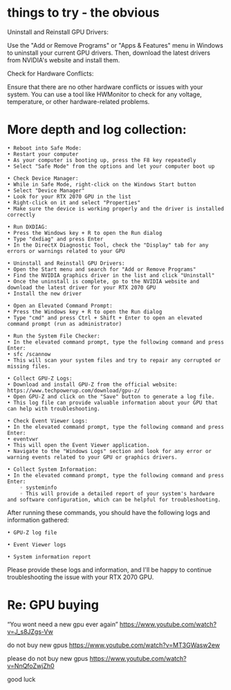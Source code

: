 things to try - the obvious
============================

Uninstall and Reinstall GPU Drivers:

Use the "Add or Remove Programs" or "Apps & Features" menu in Windows to uninstall your current GPU drivers.
Then, download the latest drivers from NVIDIA's website and install them.

Check for Hardware Conflicts:

Ensure that there are no other hardware conflicts or issues with your system. 
You can use a tool like HWMonitor to check for any voltage, temperature, or other hardware-related problems.

More depth and log collection:
==============================

    • Reboot into Safe Mode:
    • Restart your computer 
    • As your computer is booting up, press the F8 key repeatedly 
    • Select "Safe Mode" from the options and let your computer boot up 
    
    • Check Device Manager:
    • While in Safe Mode, right-click on the Windows Start button 
    • Select "Device Manager" 
    • Look for your RTX 2070 GPU in the list 
    • Right-click on it and select "Properties" 
    • Make sure the device is working properly and the driver is installed correctly 
    
    • Run DXDIAG:
    • Press the Windows key + R to open the Run dialog 
    • Type "dxdiag" and press Enter 
    • In the DirectX Diagnostic Tool, check the "Display" tab for any errors or warnings related to your GPU 
    
    • Uninstall and Reinstall GPU Drivers:
    • Open the Start menu and search for "Add or Remove Programs" 
    • Find the NVIDIA graphics driver in the list and click "Uninstall" 
    • Once the uninstall is complete, go to the NVIDIA website and download the latest driver for your RTX 2070 GPU 
    • Install the new driver 

    • Open an Elevated Command Prompt:
    • Press the Windows key + R to open the Run dialog 
    • Type "cmd" and press Ctrl + Shift + Enter to open an elevated command prompt (run as administrator) 

    • Run the System File Checker:
    • In the elevated command prompt, type the following command and press Enter: 
    • sfc /scannow
    • This will scan your system files and try to repair any corrupted or missing files. 
    
    • Collect GPU-Z Logs:
    • Download and install GPU-Z from the official website: https://www.techpowerup.com/download/gpu-z/ 
    • Open GPU-Z and click on the "Save" button to generate a log file. 
    • This log file can provide valuable information about your GPU that can help with troubleshooting.
    
    • Check Event Viewer Logs:
    • In the elevated command prompt, type the following command and press Enter: 
    • eventvwr
    • This will open the Event Viewer application. 
    • Navigate to the "Windows Logs" section and look for any error or warning events related to your GPU or graphics drivers. 
    
    • Collect System Information:
    • In the elevated command prompt, type the following command and press Enter: 
        ◦ systeminfo
        ◦ This will provide a detailed report of your system's hardware and software configuration, which can be helpful for troubleshooting. 


        
After running these commands, you should have the following logs and information gathered:

    • GPU-Z log file 
    
    • Event Viewer logs 
    
    • System information report 
    
Please provide these logs and information, and I'll be happy to continue troubleshooting the issue with your RTX 2070 GPU.




Re: GPU buying
==============

“You wont need a new gpu ever again”
https://www.youtube.com/watch?v=J_s8JZgs-Vw

do not buy new gpus
https://www.youtube.com/watch?v=MT3GWasw2ew

please do not buy new gpus
https://www.youtube.com/watch?v=NnQfoZwjZh0


good luck
